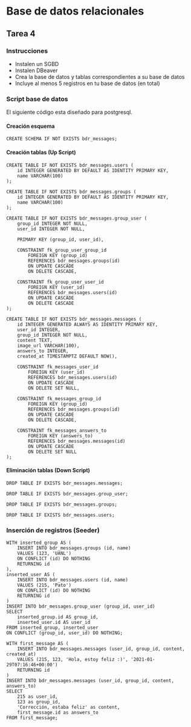 # Base de datos relacionales

## Tarea 4

### Instrucciones

- Instalen un SGBD
- Instalen DBeaver
- Crea la base de datos y tablas correspondientes a su base de datos
- Incluye al menos 5 registros en tu base de datos (en total)

### Script base de datos

El siguiente código esta diseñado para postgresql.

#### Creación esquema

```postgresql
CREATE SCHEMA IF NOT EXISTS bdr_messages;
```

#### Creación tablas (Up Script)

```postgresql
CREATE TABLE IF NOT EXISTS bdr_messages.users (
    id INTEGER GENERATED BY DEFAULT AS IDENTITY PRIMARY KEY,
    name VARCHAR(100)
);

CREATE TABLE IF NOT EXISTS bdr_messages.groups (
    id INTEGER GENERATED BY DEFAULT AS IDENTITY PRIMARY KEY,
    name VARCHAR(100)
);

CREATE TABLE IF NOT EXISTS bdr_messages.group_user (
    group_id INTEGER NOT NULL,
    user_id INTEGER NOT NULL,

    PRIMARY KEY (group_id, user_id),

    CONSTRAINT fk_group_user_group_id
        FOREIGN KEY (group_id)
        REFERENCES bdr_messages.groups(id)
        ON UPDATE CASCADE
        ON DELETE CASCADE,
    
    CONSTRAINT fk_group_user_user_id
        FOREIGN KEY (user_id)
        REFERENCES bdr_messages.users(id)
        ON UPDATE CASCADE
        ON DELETE CASCADE
);

CREATE TABLE IF NOT EXISTS bdr_messages.messages (
    id INTEGER GENERATED ALWAYS AS IDENTITY PRIMARY KEY,
    user_id INTEGER,
    group_id INTEGER NOT NULL,
    content TEXT,
    image_url VARCHAR(100),
    answers_to INTEGER,
    created_at TIMESTAMPTZ DEFAULT NOW(),

    CONSTRAINT fk_messages_user_id
        FOREIGN KEY (user_id)
        REFERENCES bdr_messages.users(id)
        ON UPDATE CASCADE
        ON DELETE SET NULL,

    CONSTRAINT fk_messages_group_id
        FOREIGN KEY (group_id)
        REFERENCES bdr_messages.groups(id)
        ON UPDATE CASCADE
        ON DELETE CASCADE,
    
    CONSTRAINT fk_messages_answers_to
        FOREIGN KEY (answers_to)
        REFERENCES bdr_messages.messages(id)
        ON UPDATE CASCADE
        ON DELETE SET NULL
);
```

#### Eliminación tablas (Down Script)

```postgresql
DROP TABLE IF EXISTS bdr_messages.messages;

DROP TABLE IF EXISTS bdr_messages.group_user;

DROP TABLE IF EXISTS bdr_messages.groups;

DROP TABLE IF EXISTS bdr_messages.users;
```

### Inserción de registros (Seeder)

```postgresql
WITH inserted_group AS (
    INSERT INTO bdr_messages.groups (id, name) 
    VALUES (123, 'UANL') 
    ON CONFLICT (id) DO NOTHING
    RETURNING id
),
inserted_user AS (
    INSERT INTO bdr_messages.users (id, name) 
    VALUES (215, 'Pato') 
    ON CONFLICT (id) DO NOTHING
    RETURNING id
)
INSERT INTO bdr_messages.group_user (group_id, user_id) 
SELECT 
    inserted_group.id AS group_id, 
    inserted_user.id AS user_id
FROM inserted_group, inserted_user 
ON CONFLICT (group_id, user_id) DO NOTHING;

WITH first_message AS (
    INSERT INTO bdr_messages.messages (user_id, group_id, content, created_at)
    VALUES (215, 123, 'Hola, estoy feliz :)', '2021-01-29T07:16:46+00:00')
    RETURNING id
)
INSERT INTO bdr_messages.messages (user_id, group_id, content, answers_to)
SELECT 
    215 as user_id,
    123 as group_id,
    'Corrección, estaba feliz' as content,
    first_message.id as answers_to
FROM first_message;
```
